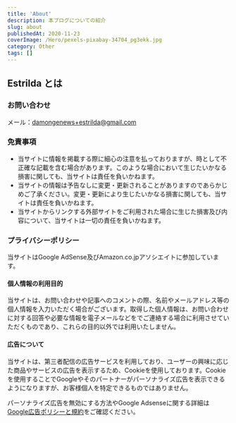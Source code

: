 ```yaml
---
title: 'About'
description: 本ブログについての紹介
slug: about
publishedAt: 2020-11-23
coverImage: /Hero/pexels-pixabay-34704_pg3ekk.jpg
category: Other
tags: []
---
```


## Estrilda とは

### お問い合わせ

メール：damongenews+estrilda@gmail.com

### 免責事項

- 当サイトに情報を掲載する際に細心の注意を払っておりますが、時として不正確な記載を含む場合があります。このような場合において生じたいかなる損害に関しても、当サイトは責任を負いかねます。
- 当サイトの情報は予告なしに変更・更新されることがありますのであらかじめご了承ください。変更・更新により生じたいかなる損害に関しても、当サイトは責任を負いかねます。
- 当サイトからリンクする外部サイトをご利用された場合に生じた損害及び内容について、当サイトは一切の責任を負いかねます。

### プライバシーポリシー

当サイトはGoogle AdSense及びAmazon.co.jpアソシエイトに参加しています。

#### 個人情報の利用目的

当サイトは、お問い合わせや記事へのコメントの際、名前やメールアドレス等の個人情報を入力いただく場合がございます。取得した個人情報は、お問い合わせに対する回答や必要な情報を電子メールなどをでご連絡する場合に利用させていただくものであり、これらの目的以外では利用いたしません。

#### 広告について

当サイトは、第三者配信の広告サービスを利用しており、ユーザーの興味に応じた商品やサービスの広告を表示するため、Cookieを使用しております。Cookieを使用することでGoogleやそのパートナーがパーソナライズ広告を表示できるようになりますが、お客様個人を特定できるものではありません。

パーソナライズ広告を無効にする方法やGoogle Adsenseに関する詳細は[Google広告ポリシーと規約](https://policies.google.com/technologies/ads?gl=jp)をご確認ください。
